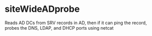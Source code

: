 # siteWideADprobe
Reads AD DCs from SRV records in AD, then if it can ping the record, probes the DNS, LDAP, and DHCP ports using netcat
